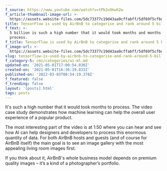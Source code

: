 ```yaml
---
f_source: https://www.youtube.com/watch?v=tPb2u9kwh2w
f_article-thumbnail-image-url: >-
  https://assets.website-files.com/5dc73377c19d43aa9cffabff/5df69f5cfbd9262b7a6223de_download.jpeg
title: TensorFlow is used by AirBnB to categorise and rank around 5 billion images
f_text: >-
  5 billion is such a high number that it would took months and months to
  process.
f_title: TensorFlow is used by AirBnB to categorise and rank around 5 billion images
f_image-url: >-
  https://assets.website-files.com/5dc73377c19d43aa9cffabff/5df69f5cfbd9262b7a6223de_download.jpeg
slug: tensorflow-is-used-by-airbnb-to-categorise-and-rank-around-5-billion-images
f_category-5: cms/categories/ai-ml.md
updated-on: '2021-05-01T17:00:54.030Z'
created-on: '2021-05-01T16:36:19.833Z'
published-on: '2022-03-03T08:54:19.378Z'
f_featured: false
f_trending: false
layout: '[posts].html'
tags: posts
---
```


It's such a high number that it would took months to process. The video case study demonstrates how machine learning can help the overall user experience of a popular product.

The most interesting part of the video is at 1:50 where you can hear and see how AI can help designers and developers to process this enormous quantity of data. For both AirBnB hosts and guests (and of course for AirBnB itself) the main goal is to see an image gallery with the most appealing living room images first.

If you think about it, AirBnB's whole business model depends on premium quality images – it’s a kind of a photographer’s portfolio.
